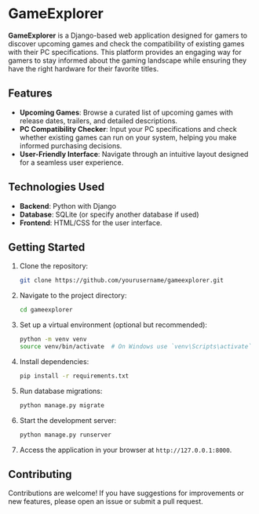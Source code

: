

# GameExplorer

**GameExplorer** is a Django-based web application designed for gamers to discover upcoming games and check the compatibility of existing games with their PC specifications. This platform provides an engaging way for gamers to stay informed about the gaming landscape while ensuring they have the right hardware for their favorite titles.

## Features

- **Upcoming Games**: Browse a curated list of upcoming games with release dates, trailers, and detailed descriptions.
- **PC Compatibility Checker**: Input your PC specifications and check whether existing games can run on your system, helping you make informed purchasing decisions.
- **User-Friendly Interface**: Navigate through an intuitive layout designed for a seamless user experience.

## Technologies Used
- **Backend**: Python with Django
- **Database**: SQLite (or specify another database if used)
- **Frontend**: HTML/CSS for the user interface.

## Getting Started

1. Clone the repository:
   ```bash
   git clone https://github.com/yourusername/gameexplorer.git
   ```

2. Navigate to the project directory:
   ```bash
   cd gameexplorer
   ```

3. Set up a virtual environment (optional but recommended):
   ```bash
   python -m venv venv
   source venv/bin/activate  # On Windows use `venv\Scripts\activate`
   ```

4. Install dependencies:
   ```bash
   pip install -r requirements.txt
   ```

5. Run database migrations:
   ```bash
   python manage.py migrate
   ```

6. Start the development server:
   ```bash
   python manage.py runserver
   ```

7. Access the application in your browser at `http://127.0.0.1:8000`.

## Contributing

Contributions are welcome! If you have suggestions for improvements or new features, please open an issue or submit a pull request.

